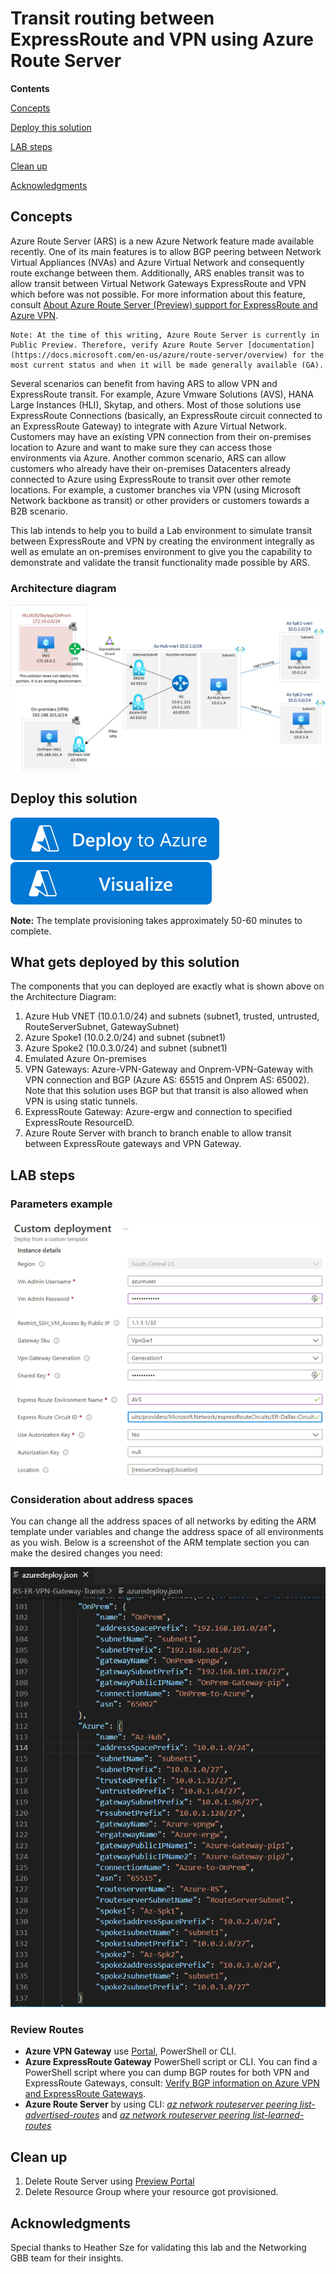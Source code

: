 # Transit routing between ExpressRoute and VPN using Azure Route Server

**Contents**

[Concepts](#Concepts)

[Deploy this solution](#Deploy-this-solution)

[LAB steps](#LAB-steps)

[Clean up](#Clean-up)

[Acknowledgments](#Acknowledgments)

## Concepts

Azure Route Server (ARS) is a new Azure Network feature made available recently. One of its main features is to allow BGP peering between Network Virtual Appliances (NVAs) and Azure Virtual Network and consequently route exchange between them. Additionally, ARS enables transit was to allow transit between Virtual Network Gateways ExpressRoute and VPN  which before was not possible. For more information about this feature, consult [About Azure Route Server (Preview) support for ExpressRoute and Azure VPN](https://docs.microsoft.com/en-us/azure/route-server/expressroute-vpn-support).

    Note: At the time of this writing, Azure Route Server is currently in Public Preview. Therefore, verify Azure Route Server [documentation](https://docs.microsoft.com/en-us/azure/route-server/overview) for the most current status and when it will be made generally available (GA).

Several scenarios can benefit from having ARS to allow VPN and ExpressRoute transit. For example, Azure Vmware Solutions (AVS), HANA Large Instances (HLI), Skytap, and others. Most of those solutions use ExpressRoute Connections (basically, an ExpressRoute circuit connected to an ExpressRoute Gateway) to integrate with Azure Virtual Network. Customers may have an existing VPN connection from their on-premises location to Azure and want to make sure they can access those environments via Azure. 
Another common scenario, ARS can allow customers who already have their on-premises Datacenters already connected to Azure using ExpressRoute to transit over other remote locations. For example, a customer branches via VPN (using Microsoft Network backbone as transit) or other providers or customers towards a B2B scenario.

This lab intends to help you to build a Lab environment to simulate transit between ExpressRoute and VPN by creating the environment integrally as well as emulate an on-premises environment to give you the capability to demonstrate and validate the transit functionality made possible by ARS.

### Architecture diagram

![Environment](./media/er-vpn-rs-lab.png)

## Deploy this solution

[![Deploy To Azure](https://raw.githubusercontent.com/Azure/azure-quickstart-templates/master/1-CONTRIBUTION-GUIDE/images/deploytoazure.svg?sanitize=true)](https://portal.azure.com/#create/Microsoft.Template/uri/https%3A%2F%2Fraw.githubusercontent.com%2Fdmauser%2FLab%2Fmaster%2FRS-ER-VPN-Gateway-Transit%2Fazuredeploy.json)
[![Visualize](https://raw.githubusercontent.com/Azure/azure-quickstart-templates/master/1-CONTRIBUTION-GUIDE/images/visualizebutton.svg?sanitize=true)](http://armviz.io/#/?load=https%3A%2F%2Fraw.githubusercontent.com%2Fdmauser%2FLab%2Fmaster%2FRS-ER-VPN-Gateway-Transit%2Fazuredeploy.json)

**Note:** The template provisioning takes approximately 50-60 minutes to complete.

## What gets deployed by this solution

The components that you can deployed are exactly what is shown above on the Architecture Diagram:

1. Azure Hub VNET (10.0.1.0/24) and subnets (subnet1, trusted, untrusted, RouteServerSubnet, GatewaySubnet)
2. Azure Spoke1 (10.0.2.0/24) and subnet (subnet1)
3. Azure Spoke2 (10.0.3.0/24) and subnet (subnet1)
4. Emulated Azure On-premises
5. VPN Gateways: Azure-VPN-Gateway and Onprem-VPN-Gateway with VPN connection and BGP (Azure AS: 65515 and Onprem AS: 65002). Note that this solution uses BGP but that transit is also allowed when VPN is using static tunnels.
6. ExpressRoute Gateway: Azure-ergw and connection to specified ExpressRoute ResourceID.
7. Azure Route Server with branch to branch enable to allow transit between ExpressRoute gateways and VPN Gateway.

## LAB steps

### Parameters example

![Parameters example](./media/solution-parameters.png)

### Consideration about address spaces

You can change all the address spaces of all networks by editing the ARM template under variables and change the address space of all environments as you wish. Below is a screenshot of the ARM template section you can make the desired changes you need:

![variables](./media/variables-address-space.png)

### Review Routes

- **Azure VPN Gateway** use [Portal](https://docs.microsoft.com/en-us/azure/vpn-gateway/bgp-diagnostics), PowerShell or CLI.
- **Azure ExpressRoute Gateway** PowerShell script or CLI. You can find a PowerShell script where you can dump BGP routes for both VPN and ExpressRoute Gateways, consult: [Verify BGP information on Azure VPN and ExpressRoute Gateways](https://github.com/dmauser/Lab/tree/master/VNG-BGP-Info).
- **Azure Route Server** by using CLI: _[az network routeserver peering list-advertised-routes](https://docs.microsoft.com/en-us/cli/azure/network/routeserver/peering?view=azure-cli-latest#az-network-routeserver-peering-list-advertised-routes)_ and _[az network routeserver peering list-learned-routes](https://docs.microsoft.com/en-us/cli/azure/network/routeserver/peering?view=azure-cli-latest#az_network_routeserver_peering_list_learned_routes)_

## Clean up

1. Delete Route Server using [Preview Portal](http://aka.ms/routeserver)
2. Delete Resource Group where your resource got provisioned.

## Acknowledgments

Special thanks to Heather Sze for validating this lab and the Networking GBB team for their insights.
